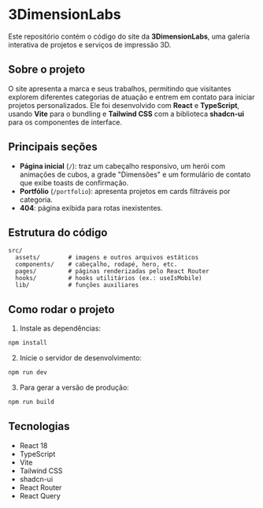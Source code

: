 # 3DimensionLabs

Este repositório contém o código do site da **3DimensionLabs**, uma galeria interativa de projetos e serviços de impressão 3D.

## Sobre o projeto

O site apresenta a marca e seus trabalhos, permitindo que visitantes explorem diferentes categorias de atuação e entrem em contato para iniciar projetos personalizados. Ele foi desenvolvido com **React** e **TypeScript**, usando **Vite** para o bundling e **Tailwind CSS** com a biblioteca **shadcn-ui** para os componentes de interface.

## Principais seções

- **Página inicial** (`/`): traz um cabeçalho responsivo, um herói com animações de cubos, a grade "Dimensões" e um formulário de contato que exibe toasts de confirmação.
- **Portfólio** (`/portfolio`): apresenta projetos em cards filtráveis por categoria.
- **404**: página exibida para rotas inexistentes.

## Estrutura do código

```
src/
  assets/        # imagens e outros arquivos estáticos
  components/    # cabeçalho, rodapé, hero, etc.
  pages/         # páginas renderizadas pelo React Router
  hooks/         # hooks utilitários (ex.: useIsMobile)
  lib/           # funções auxiliares
```

## Como rodar o projeto

1. Instale as dependências:

```bash
npm install
```

2. Inicie o servidor de desenvolvimento:

```bash
npm run dev
```

3. Para gerar a versão de produção:

```bash
npm run build
```

## Tecnologias

- React 18
- TypeScript
- Vite
- Tailwind CSS
- shadcn-ui
- React Router
- React Query

